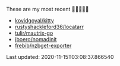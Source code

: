 These are my most recent 🌟🌟🌟🌟🌟

* [kovidgoyal/kitty](https://github.com/kovidgoyal/kitty)
* [rustyshackleford36/locatarr](https://github.com/rustyshackleford36/locatarr)
* [tulir/mautrix-go](https://github.com/tulir/mautrix-go)
* [jboero/nomadinit](https://github.com/jboero/nomadinit)
* [frebib/nzbget-exporter](https://github.com/frebib/nzbget-exporter)

Last updated: 2020-11-15T03:08:37.866540
